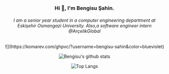 <h3 align="center">Hi 👋, I'm Bengisu Şahin.</h3>
<h6 align="center">I am a senior year student in a computer engineering department at Eskişehir Osmangazi University. Also,a software engineer intern @ArçelikGlobal</h6>


<div align="center">![](https://komarev.com/ghpvc/?username=bengisu-sahin&color=blueviolet)</div>

<div align="center">
  
![Bengisu's github stats](https://github-readme-stats.vercel.app/api?username=bengisu-sahin&hide=contribs,prs&theme=midnight-purple&show_icons=true)

![Top Langs](https://github-readme-stats.vercel.app/api/top-langs/?username=bengisu-sahin&theme=midnight-purple&hide_progress=true)

</div>
